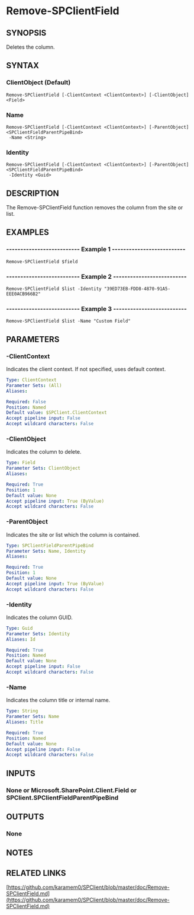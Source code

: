 # Remove-SPClientField

## SYNOPSIS
Deletes the column.

## SYNTAX

### ClientObject (Default)
```
Remove-SPClientField [-ClientContext <ClientContext>] [-ClientObject] <Field>
```

### Name
```
Remove-SPClientField [-ClientContext <ClientContext>] [-ParentObject] <SPClientFieldParentPipeBind>
 -Name <String>
```

### Identity
```
Remove-SPClientField [-ClientContext <ClientContext>] [-ParentObject] <SPClientFieldParentPipeBind>
 -Identity <Guid>
```

## DESCRIPTION
The Remove-SPClientField function removes the column from the site or list.

## EXAMPLES

### -------------------------- Example 1 --------------------------
```
Remove-SPClientField $field
```

### -------------------------- Example 2 --------------------------
```
Remove-SPClientField $list -Identity "39ED73EB-FDD8-4870-91A5-EEE0ACB966B2"
```

### -------------------------- Example 3 --------------------------
```
Remove-SPClientField $list -Name "Custom Field"
```

## PARAMETERS

### -ClientContext
Indicates the client context.
If not specified, uses default context.

```yaml
Type: ClientContext
Parameter Sets: (All)
Aliases: 

Required: False
Position: Named
Default value: $SPClient.ClientContext
Accept pipeline input: False
Accept wildcard characters: False
```

### -ClientObject
Indicates the column to delete.

```yaml
Type: Field
Parameter Sets: ClientObject
Aliases: 

Required: True
Position: 1
Default value: None
Accept pipeline input: True (ByValue)
Accept wildcard characters: False
```

### -ParentObject
Indicates the site or list which the column is contained.

```yaml
Type: SPClientFieldParentPipeBind
Parameter Sets: Name, Identity
Aliases: 

Required: True
Position: 1
Default value: None
Accept pipeline input: True (ByValue)
Accept wildcard characters: False
```

### -Identity
Indicates the column GUID.

```yaml
Type: Guid
Parameter Sets: Identity
Aliases: Id

Required: True
Position: Named
Default value: None
Accept pipeline input: False
Accept wildcard characters: False
```

### -Name
Indicates the column title or internal name.

```yaml
Type: String
Parameter Sets: Name
Aliases: Title

Required: True
Position: Named
Default value: None
Accept pipeline input: False
Accept wildcard characters: False
```

## INPUTS

### None or Microsoft.SharePoint.Client.Field or SPClient.SPClientFieldParentPipeBind

## OUTPUTS

### None

## NOTES

## RELATED LINKS

[https://github.com/karamem0/SPClient/blob/master/doc/Remove-SPClientField.md](https://github.com/karamem0/SPClient/blob/master/doc/Remove-SPClientField.md)

